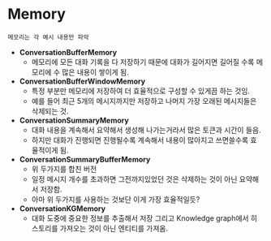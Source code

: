 # Memory

    메모리는 각 예시 내용만 파악

- **ConversationBufferMemory**
  - 메모리에 모든 대화 기록을 다 저장하기 때문에 대화가 길어지면 길어질 수록 메모리에 수 많은 내용이 쌓이게 됨.
- **ConversationBufferWindowMemory**
  - 특정 부분만 메모리에 저장하여 더 효율적으로 구성할 수 있게끔 하는 것임.
  - 예를 들어 최근 5개의 메시지까지만 저장하고 나머지 가장 오래된 메시지들은 삭제되는 것.
- **ConversationSummaryMemory**
  - 대화 내용을 계속해서 요약해서 생성해 나가는거라서 많은 토큰과 시간이 들음.
  - 하지만 대화가 진행되면 진행될수록 계속해서 내용이 많아지고 쓰면쓸수록 효율적이게 됨.
- **ConversationSummaryBufferMemory**
  - 위 두가지를 합친 버전
  - 일정 메시지 개수를 초과하면 그전까지있었던 것은 삭제하는 것이 아닌 요약해서 저장함.
  - 아마 위 두가지를 사용하는 것보단 이게 가장 효율적일듯?
- **ConversationKGMemory**
  - 대화 도중에 중요한 정보를 추출해서 저장 그리고 Knowledge graph에서 히스토리를 가져오는 것이 아닌 엔티티를 가져옴.
